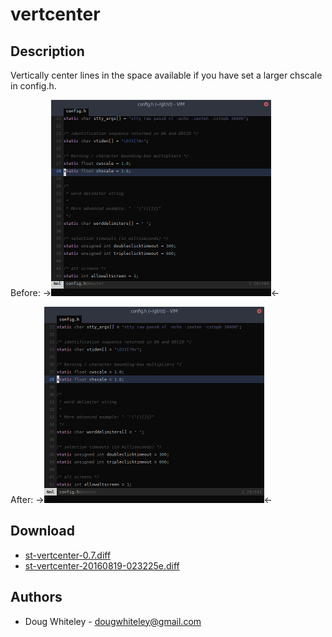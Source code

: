 vertcenter
==========

Description
-----------

Vertically center lines in the space available if you have set a larger
chscale in config.h.

Before:
->[![Before](st-vertcenter-before-s.png)](st-vertcenter-before.png)<-

After:
->[![After](st-vertcenter-after-s.png)](st-vertcenter-after.png)<-

Download
--------

 * [st-vertcenter-0.7.diff](st-vertcenter-0.7.diff)
 * [st-vertcenter-20160819-023225e.diff](st-vertcenter-20160819-023225e.diff)

Authors
-------

 * Doug Whiteley - <dougwhiteley@gmail.com>
